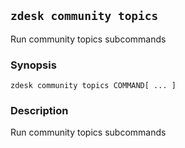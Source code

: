## `zdesk community topics`

Run community topics subcommands

### Synopsis

    zdesk community topics COMMAND[ ... ]

### Description

Run community topics subcommands

